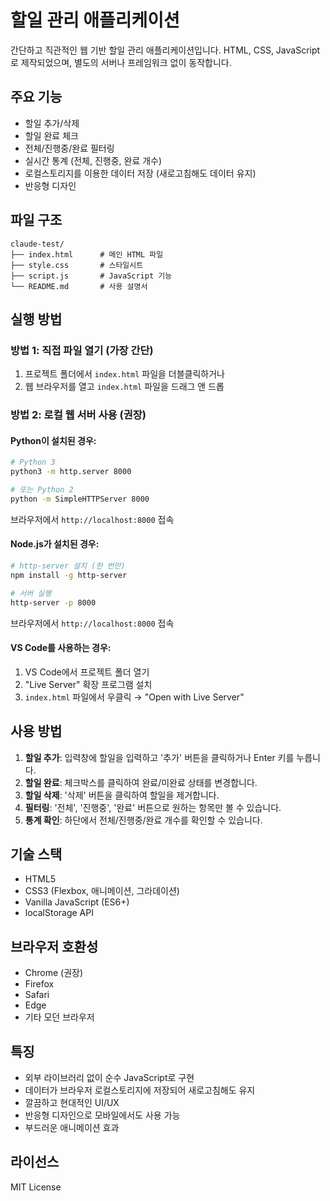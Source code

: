 # 할일 관리 애플리케이션

간단하고 직관적인 웹 기반 할일 관리 애플리케이션입니다. HTML, CSS, JavaScript로 제작되었으며, 별도의 서버나 프레임워크 없이 동작합니다.

## 주요 기능

- 할일 추가/삭제
- 할일 완료 체크
- 전체/진행중/완료 필터링
- 실시간 통계 (전체, 진행중, 완료 개수)
- 로컬스토리지를 이용한 데이터 저장 (새로고침해도 데이터 유지)
- 반응형 디자인

## 파일 구조

```
claude-test/
├── index.html      # 메인 HTML 파일
├── style.css       # 스타일시트
├── script.js       # JavaScript 기능
└── README.md       # 사용 설명서
```

## 실행 방법

### 방법 1: 직접 파일 열기 (가장 간단)

1. 프로젝트 폴더에서 `index.html` 파일을 더블클릭하거나
2. 웹 브라우저를 열고 `index.html` 파일을 드래그 앤 드롭

### 방법 2: 로컬 웹 서버 사용 (권장)

#### Python이 설치된 경우:

```bash
# Python 3
python3 -m http.server 8000

# 또는 Python 2
python -m SimpleHTTPServer 8000
```

브라우저에서 `http://localhost:8000` 접속

#### Node.js가 설치된 경우:

```bash
# http-server 설치 (한 번만)
npm install -g http-server

# 서버 실행
http-server -p 8000
```

브라우저에서 `http://localhost:8000` 접속

#### VS Code를 사용하는 경우:

1. VS Code에서 프로젝트 폴더 열기
2. "Live Server" 확장 프로그램 설치
3. `index.html` 파일에서 우클릭 → "Open with Live Server"

## 사용 방법

1. **할일 추가**: 입력창에 할일을 입력하고 '추가' 버튼을 클릭하거나 Enter 키를 누릅니다.
2. **할일 완료**: 체크박스를 클릭하여 완료/미완료 상태를 변경합니다.
3. **할일 삭제**: '삭제' 버튼을 클릭하여 할일을 제거합니다.
4. **필터링**: '전체', '진행중', '완료' 버튼으로 원하는 항목만 볼 수 있습니다.
5. **통계 확인**: 하단에서 전체/진행중/완료 개수를 확인할 수 있습니다.

## 기술 스택

- HTML5
- CSS3 (Flexbox, 애니메이션, 그라데이션)
- Vanilla JavaScript (ES6+)
- localStorage API

## 브라우저 호환성

- Chrome (권장)
- Firefox
- Safari
- Edge
- 기타 모던 브라우저

## 특징

- 외부 라이브러리 없이 순수 JavaScript로 구현
- 데이터가 브라우저 로컬스토리지에 저장되어 새로고침해도 유지
- 깔끔하고 현대적인 UI/UX
- 반응형 디자인으로 모바일에서도 사용 가능
- 부드러운 애니메이션 효과

## 라이선스

MIT License
